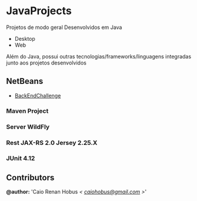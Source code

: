 # JavaProjects

Projetos de modo geral Desenvolvidos em Java

* Desktop
* Web

Além do Java, possui outras tecnologias/frameworks/linguagens integradas junto aos projetos desenvolvidos

## NetBeans

* [BackEndChallenge](https://github.com/crhobus/java-projects/tree/master/BackEndChallenge/)

### Maven Project
### Server WildFly
### Rest JAX-RS 2.0 Jersey 2.25.X
### JUnit 4.12


## Contributors

**@author:** 'Caio Renan Hobus *< [caiohobus@gmail.com](mailto:caiohobus@gmail.com) >*'